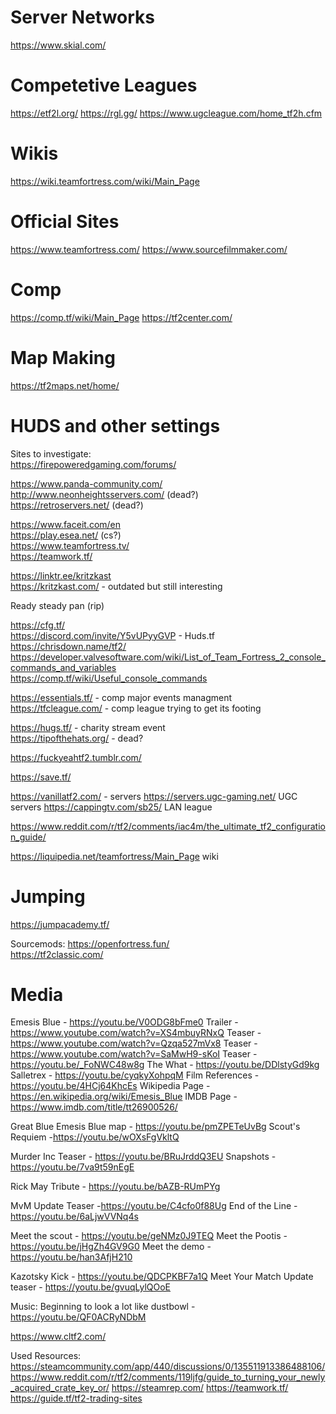 # Server Networks 
https://www.skial.com/ 

# Competetive Leagues
https://etf2l.org/ 
https://rgl.gg/ 
https://www.ugcleague.com/home_tf2h.cfm 

# Wikis 
https://wiki.teamfortress.com/wiki/Main_Page 

# Official Sites 
https://www.teamfortress.com/ 
https://www.sourcefilmmaker.com/ 

# Comp 
https://comp.tf/wiki/Main_Page 
https://tf2center.com/ 

# Map Making 
https://tf2maps.net/home/ 

# HUDS and other settings


Sites to investigate:  
https://firepoweredgaming.com/forums/   


https://www.panda-community.com/  
http://www.neonheightsservers.com/ (dead?)  
https://retroservers.net/ (dead?)  

https://www.faceit.com/en  
https://play.esea.net/ (cs?)  
https://www.teamfortress.tv/  
https://teamwork.tf/  

https://linktr.ee/kritzkast  
https://kritzkast.com/ - outdated but still interesting  

Ready steady pan (rip)  

https://cfg.tf/  
https://discord.com/invite/Y5vUPyyGVP - Huds.tf  
https://chrisdown.name/tf2/  
https://developer.valvesoftware.com/wiki/List_of_Team_Fortress_2_console_commands_and_variables  
https://comp.tf/wiki/Useful_console_commands  


https://essentials.tf/ - comp major events managment   
https://tfcleague.com/ - comp league trying to get its footing  


https://hugs.tf/ - charity stream event  
https://tipofthehats.org/ - dead?  

https://fuckyeahtf2.tumblr.com/  

https://save.tf/  

https://vanillatf2.com/ - servers
https://servers.ugc-gaming.net/ UGC servers
https://cappingtv.com/sb25/ LAN league

https://www.reddit.com/r/tf2/comments/iac4m/the_ultimate_tf2_configuration_guide/

https://liquipedia.net/teamfortress/Main_Page wiki

# Jumping
https://jumpacademy.tf/  

Sourcemods: 
https://openfortress.fun/  
https://tf2classic.com/  

# Media
Emesis Blue - https://youtu.be/V0ODG8bFme0
Trailer - https://www.youtube.com/watch?v=XS4mbuyRNxQ
Teaser - https://www.youtube.com/watch?v=Qzqa527mVx8
Teaser - https://www.youtube.com/watch?v=SaMwH9-sKoI
Teaser - https://youtu.be/_FoNWC48w8g
The What - https://youtu.be/DDlstyGd9kg
Salletrex - https://youtu.be/cyqkyXohpqM
Film References - https://youtu.be/4HCj64KhcEs
Wikipedia Page - https://en.wikipedia.org/wiki/Emesis_Blue
IMDB Page - https://www.imdb.com/title/tt26900526/

Great Blue Emesis Blue map - https://youtu.be/pmZPETeUvBg
Scout's Requiem -https://youtu.be/wOXsFgVkltQ

Murder Inc Teaser - https://youtu.be/BRuJrddQ3EU
Snapshots - https://youtu.be/7va9t59nEgE

Rick May Tribute - https://youtu.be/bAZB-RUmPYg

MvM Update Teaser -https://youtu.be/C4cfo0f88Ug
End of the Line -https://youtu.be/6aLjwVVNq4s

Meet the scout - https://youtu.be/geNMz0J9TEQ
Meet the Pootis - https://youtu.be/jHgZh4GV9G0
Meet the demo - https://youtu.be/han3AfjH210

Kazotsky Kick - https://youtu.be/QDCPKBF7a1Q
Meet Your Match Update teaser - https://youtu.be/gvuqLylQOoE

Music:
Beginning to look a lot like dustbowl - https://youtu.be/QF0ACRyNDbM

https://www.cltf2.com/

Used Resources: 
https://steamcommunity.com/app/440/discussions/0/135511913386488106/ 
https://www.reddit.com/r/tf2/comments/119ljfg/guide_to_turning_your_newly_acquired_crate_key_or/ 
https://steamrep.com/ 
https://teamwork.tf/ 
https://guide.tf/tf2-trading-sites 
